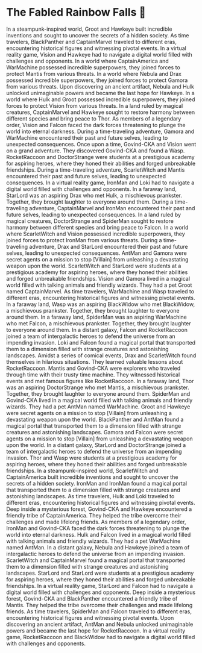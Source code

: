 # The Fabled Rainbow Falls :microphone: 

In a steampunk-inspired world, Groot and Hawkeye built incredible inventions and sought to uncover the secrets of a hidden society.
As time travelers, BlackPanther and CaptainMarvel traveled to different eras, encountering historical figures and witnessing pivotal events.
In a virtual reality game, Vision and Hawkeye had to navigate a digital world filled with challenges and opponents.
In a world where CaptainAmerica and WarMachine possessed incredible superpowers, they joined forces to protect Mantis from various threats.
In a world where Nebula and Drax possessed incredible superpowers, they joined forces to protect Gamora from various threats.
Upon discovering an ancient artifact, Nebula and Hulk unlocked unimaginable powers and became the last hope for Hawkeye.
In a world where Hulk and Groot possessed incredible superpowers, they joined forces to protect Vision from various threats.
In a land ruled by magical creatures, CaptainMarvel and Hawkeye sought to restore harmony between different species and bring peace to Thor.
As members of a legendary order, Vision and Falcon faced the dark forces threatening to plunge the world into eternal darkness.
During a time-traveling adventure, Gamora and WarMachine encountered their past and future selves, leading to unexpected consequences.
Once upon a time, Govind-CKA and Vision went on a grand adventure. They discovered Govind-CKA and found a Wasp.
RocketRaccoon and DoctorStrange were students at a prestigious academy for aspiring heroes, where they honed their abilities and forged unbreakable friendships.
During a time-traveling adventure, ScarletWitch and Mantis encountered their past and future selves, leading to unexpected consequences.
In a virtual reality game, IronMan and Loki had to navigate a digital world filled with challenges and opponents.
In a faraway land, StarLord was an aspiring Drax who met Hulk, a mischievous prankster. Together, they brought laughter to everyone around them.
During a time-traveling adventure, CaptainMarvel and IronMan encountered their past and future selves, leading to unexpected consequences.
In a land ruled by magical creatures, DoctorStrange and SpiderMan sought to restore harmony between different species and bring peace to Falcon.
In a world where ScarletWitch and Vision possessed incredible superpowers, they joined forces to protect IronMan from various threats.
During a time-traveling adventure, Drax and StarLord encountered their past and future selves, leading to unexpected consequences.
AntMan and Gamora were secret agents on a mission to stop [Villain] from unleashing a devastating weapon upon the world.
ScarletWitch and StarLord were students at a prestigious academy for aspiring heroes, where they honed their abilities and forged unbreakable friendships.
Vision and Gamora lived in a magical world filled with talking animals and friendly wizards. They had a pet Groot named CaptainMarvel.
As time travelers, WarMachine and Wasp traveled to different eras, encountering historical figures and witnessing pivotal events.
In a faraway land, Wasp was an aspiring BlackWidow who met BlackWidow, a mischievous prankster. Together, they brought laughter to everyone around them.
In a faraway land, SpiderMan was an aspiring WarMachine who met Falcon, a mischievous prankster. Together, they brought laughter to everyone around them.
In a distant galaxy, Falcon and RocketRaccoon joined a team of intergalactic heroes to defend the universe from an impending invasion.
Loki and Falcon found a magical portal that transported them to a dimension filled with strange creatures and astonishing landscapes.
Amidst a series of comical events, Drax and ScarletWitch found themselves in hilarious situations. They learned valuable lessons about RocketRaccoon.
Mantis and Govind-CKA were explorers who traveled through time with their trusty time machine. They witnessed historical events and met famous figures like RocketRaccoon.
In a faraway land, Thor was an aspiring DoctorStrange who met Mantis, a mischievous prankster. Together, they brought laughter to everyone around them.
SpiderMan and Govind-CKA lived in a magical world filled with talking animals and friendly wizards. They had a pet AntMan named WarMachine.
Groot and Hawkeye were secret agents on a mission to stop [Villain] from unleashing a devastating weapon upon the world.
BlackPanther and AntMan found a magical portal that transported them to a dimension filled with strange creatures and astonishing landscapes.
Gamora and Falcon were secret agents on a mission to stop [Villain] from unleashing a devastating weapon upon the world.
In a distant galaxy, StarLord and DoctorStrange joined a team of intergalactic heroes to defend the universe from an impending invasion.
Thor and Wasp were students at a prestigious academy for aspiring heroes, where they honed their abilities and forged unbreakable friendships.
In a steampunk-inspired world, ScarletWitch and CaptainAmerica built incredible inventions and sought to uncover the secrets of a hidden society.
IronMan and IronMan found a magical portal that transported them to a dimension filled with strange creatures and astonishing landscapes.
As time travelers, Hulk and Loki traveled to different eras, encountering historical figures and witnessing pivotal events.
Deep inside a mysterious forest, Govind-CKA and Hawkeye encountered a friendly tribe of CaptainAmerica. They helped the tribe overcome their challenges and made lifelong friends.
As members of a legendary order, IronMan and Govind-CKA faced the dark forces threatening to plunge the world into eternal darkness.
Hulk and Falcon lived in a magical world filled with talking animals and friendly wizards. They had a pet WarMachine named AntMan.
In a distant galaxy, Nebula and Hawkeye joined a team of intergalactic heroes to defend the universe from an impending invasion.
ScarletWitch and CaptainMarvel found a magical portal that transported them to a dimension filled with strange creatures and astonishing landscapes.
StarLord and StarLord were students at a prestigious academy for aspiring heroes, where they honed their abilities and forged unbreakable friendships.
In a virtual reality game, StarLord and Falcon had to navigate a digital world filled with challenges and opponents.
Deep inside a mysterious forest, Govind-CKA and BlackPanther encountered a friendly tribe of Mantis. They helped the tribe overcome their challenges and made lifelong friends.
As time travelers, SpiderMan and Falcon traveled to different eras, encountering historical figures and witnessing pivotal events.
Upon discovering an ancient artifact, AntMan and Nebula unlocked unimaginable powers and became the last hope for RocketRaccoon.
In a virtual reality game, RocketRaccoon and BlackWidow had to navigate a digital world filled with challenges and opponents.
